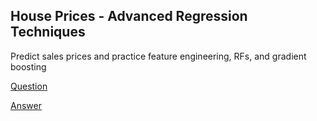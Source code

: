 ## House Prices - Advanced Regression Techniques
Predict sales prices and practice feature engineering, RFs, and gradient boosting

[Question](https://www.kaggle.com/competitions/house-prices-advanced-regression-techniques)

[Answer](https://www.kaggle.com/code/tiansztianszs/house-price)
